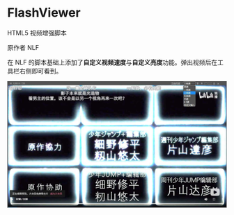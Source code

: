 # FlashViewer
HTML5 视频增强脚本

原作者 NLF

在 NLF 的脚本基础上添加了**自定义视频速度**与**自定义亮度**功能。弹出视频后在工具栏右侧即可看到。

![showcase](showcase.jpg)
